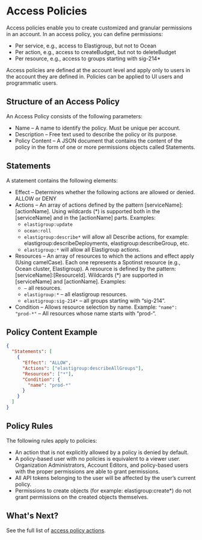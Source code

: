 # Access Policies

Access policies enable you to create customized and granular permissions in an account. In an access policy, you can define permissions:

- Per service, e.g., access to Elastigroup, but not to Ocean
- Per action, e.g., access to createBudget, but not to deleteBudget
- Per resource, e.g., access to groups starting with sig-214\*

Access policies are defined at the account level and apply only to users in the account they are defined in. Policies can be applied to UI users and programmatic users.

## Structure of an Access Policy

An Access Policy consists of the following parameters:

- Name – A name to identify the policy. Must be unique per account.
- Description – Free text used to describe the policy or its purpose.
- Policy Content – A JSON document that contains the content of the policy in the form of one or more permissions objects called Statements.

## Statements

A statement contains the following elements:

- Effect – Determines whether the following actions are allowed or denied. ALLOW or DENY
- Actions – An array of actions defined by the pattern [serviceName]:[actionName]. Using wildcards (\*) is supported both in the [serviceName] and in the [actionName] parts. Examples:
  - `elastigroup:update`
  - `ocean:roll`
  - `elastigroup:describe*` will allow all Describe actions, for example: elastigroup:describeDeployments, elastigroup:describeGroup, etc.
  - `elastigroup:*` will allow all Elastigroup actions.
- Resources – An array of resources to which the actions and effect apply (Using camelCase). Each one represents a Spotinst resource (e.g., Ocean cluster, Elastigroup). A resource is defined by the pattern: [serviceName]:[ResourceId]. Wildcards (\*) are supported in [serviceName] and [actionName]. Examples:
  - `–` all resources.
  - `elastigroup:*` – all elastigroup resources.
  - `elastigroup:sig-214*` – all groups starting with “sig-214”.
- Condition – Allows resource selection by name. Example:
  `"name": "prod-*"` – All resources whose name starts with “prod-“.

## Policy Content Example

```json
{
  "Statements": [
    {
      "Effect": "ALLOW",
      "Actions": ["elastigroup:describeAllGroups"],
      "Resources": ["*"],
      "Condition": {
        "name": "prod-*"
      }
    }
  ]
}
```

## Policy Rules

The following rules apply to policies:

- An action that is not explicitly allowed by a policy is denied by default.
- A policy-based user with no policies is equivalent to a viewer user.
  Organization Administrators, Account Editors, and policy-based users with the proper permissions are able to grant permissions.
- All API tokens belonging to the user will be affected by the user’s current policy.
- Permissions to create objects (for example: elastigroup:create\*) do not grant permissions on the created objects themselves.

## What's Next?

See the full list of [access policy actions](administration/access-policies/access-policy-actions.md).
